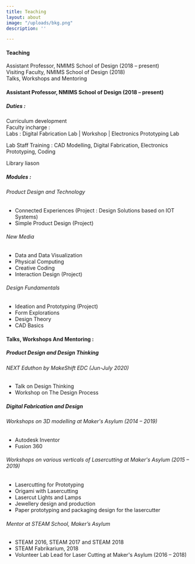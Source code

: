 ```yaml
---
title: Teaching
layout: about
image: "/uploads/bkg.png"
description: ''

---
```

#### Teaching

Assistant Professor, NMIMS School of Design (2018 – present)  
Visiting Faculty, NMIMS School of Design (2018)  
Talks, Workshops and Mentoring

#### Assistant Professor, NMIMS School of Design (2018 – present)

##### Duties :

Curriculum development  
Faculty incharge :  
Labs : Digital Fabrication Lab | Workshop | Electronics Prototyping Lab

Lab Staff Training : CAD Modelling, Digital Fabrication, Electronics Prototyping, Coding

Library liason

##### Modules :

###### Product Design and Technology

* Connected Experiences (Project : Design Solutions based on IOT Systems)
* Simple Product Design (Project)

###### New Media

* Data and Data Visualization
* Physical Computing
* Creative Coding
* Interaction Design (Project)

###### Design Fundamentals

* Ideation and Prototyping (Project)
* Form Explorations
* Design Theory
* CAD Basics

#### Talks, Workshops And Mentoring :

##### Product Design and Design Thinking

###### NEXT Eduthon by MakeShift EDC (Jun-July 2020)

* Talk on Design Thinking
* Workshop on The Design Process

##### Digital Fabrication and Design

###### Workshops on 3D modelling at Maker's Asylum (2014 – 2019)

* Autodesk Inventor
* Fusion 360

###### Workshops on various verticals of Lasercutting at Maker's Asylum (2015 – 2019)

* Lasercutting for Prototyping
* Origami with Lasercutting
* Lasercut Lights and Lamps
* Jewellery design and production
* Paper prototyping and packaging design for the lasercutter

###### Mentor at STEAM School, Maker’s Asylum

* STEAM 2016, STEAM 2017 and STEAM 2018
* STEAM Fabrikarium, 2018
* Volunteer Lab Lead for Laser Cutting at Maker's Asylum (2016 – 2018)
